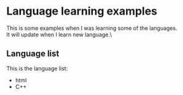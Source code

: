 # Language learning examples<br>
This is some examples when I was learning some of the languages.\
It will update when I learn new language.\
## Language list<br>
This is the language list:
* html
* C++
